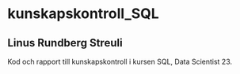 # kunskapskontroll_SQL
## Linus Rundberg Streuli
Kod och rapport till kunskapskontroll i kursen SQL, Data Scientist 23.